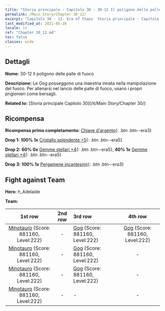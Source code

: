 ```yaml
---
title: "Storia principale - Capitolo 30 - 30-12 Il poligono delle palle di fuoco"
permalink: /Main Story/Chapter 30_12/
excerpt: "Capitolo 30 - 12. Era of Chaos  Storia principale - Capitolo 30_12. 30-12 Il poligono delle palle di fuoco"
last_modified_at: 2021-05-28
locale: it
ref: "Chapter 30_12.md"
toc: false
classes: wide
---
```


## Dettagli

 **Nome:** 30-12 Il poligono delle palle di fuoco

 **Descrizione:** Le Gog posseggono una maestria innata nella manipolazione del fuoco. Per allenarsi nel lancio delle palle di fuoco, usano i propri prigionieri come bersagli.

 **Related to:** [Storia principale Capitolo 30](/it/Main Story/Chapter 30/)

## Ricompensa

 **Ricompensa primo completamento:** [Chiave d'argento](/ItemsIT/con_693/){: .btn .btn--era3}

 **Drop 1:** **100% 1x** [Cristallo splendente +5](/ItemsIT/mat_101/){: .btn .btn--era5}

 **Drop 2:** **60% 0x** [Gemme stellari +4](/ItemsIT/mat_93/){: .btn .btn--era5}, **40% 1x** [Gemme stellari +4](/ItemsIT/mat_93/){: .btn .btn--era5}

 **Drop 3:** **100% 1x** [Pergamene incantesimi](/ItemsIT/con_694/){: .btn .btn--era3}


## Fight against Team
 **Hero:** h_Adelaide

 **Team:**


  | 1st row | 2nd row | 3rd row | 4th row |
  |:----:|:----:|:----|:----:|
  | [Minotauro](/it/units/Minotaur/) (Score: 881160, Level:222)  | - | [Gog](/it/units/Gog/) (Score: 881160, Level:222)  | [Gog](/it/units/Gog/) (Score: 881160, Level:222)  |
  | [Minotauro](/it/units/Minotaur/) (Score: 881160, Level:222)  | - | [Gog](/it/units/Gog/) (Score: 881160, Level:222)  | - |
  | [Minotauro](/it/units/Minotaur/) (Score: 881160, Level:222)  | - | [Gog](/it/units/Gog/) (Score: 881160, Level:222)  | - |
  | [Minotauro](/it/units/Minotaur/) (Score: 881160, Level:222)  | - | - | - |


